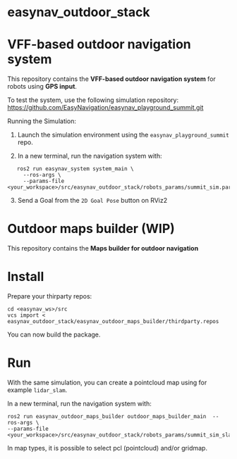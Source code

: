 # easynav_outdoor_stack

# VFF-based outdoor navigation system

This repository contains the **VFF-based outdoor navigation system** for robots using **GPS input**.

To test the system, use the following simulation repository: https://github.com/EasyNavigation/easynav_playground_summit.git

Running the Simulation:

1. Launch the simulation environment using the `easynav_playground_summit` repo.

2. In a new terminal, run the navigation system with:

```
   ros2 run easynav_system system_main \
     --ros-args \
     --params-file <your_workspace>/src/easynav_outdoor_stack/robots_params/summit_sim.params.yaml
```

3. Send a Goal from the `2D Goal Pose` button on RViz2


# Outdoor maps builder (WIP)

This repository contains the **Maps builder for outdoor navigation**

# Install

Prepare your thirparty repos:

```
cd <easynav_ws>/src
vcs import < easynav_outdoor_stack/easynav_outdoor_maps_builder/thirdparty.repos
```

You can now build the package.

# Run

With the same simulation, you can create a pointcloud map using for example `lidar_slam`. 

In a new terminal, run the navigation system with:

```
ros2 run easynav_outdoor_maps_builder outdoor_maps_builder_main  --ros-args \
--params-file <your_workspace>/src/easynav_outdoor_stack/robots_params/summit_sim_slam.params.yaml
```

In map types, it is possible to select pcl (pointcloud) and/or gridmap.
